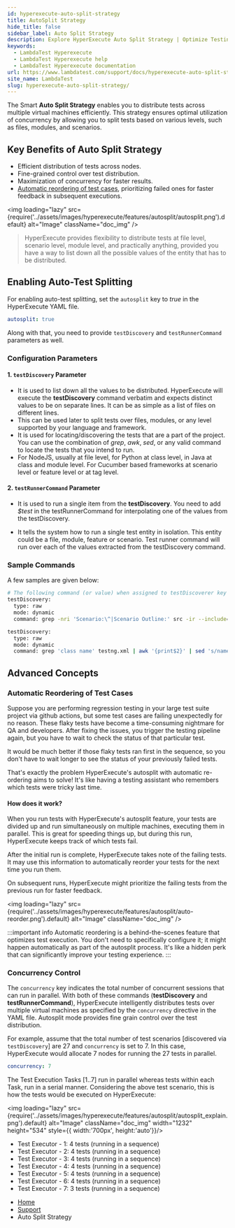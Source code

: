 ```yaml
---
id: hyperexecute-auto-split-strategy
title: AutoSplit Strategy
hide_title: false
sidebar_label: Auto Split Strategy
description: Explore HyperExecute Auto Split Strategy | Optimize Testing Efficiency - Discover how HyperExecute revolutionizes testing with auto split strategy for enhanced efficiency.
keywords:
  - LambdaTest Hyperexecute
  - LambdaTest Hyperexecute help
  - LambdaTest Hyperexecute documentation
url: https://www.lambdatest.com/support/docs/hyperexecute-auto-split-strategy/
site_name: LambdaTest
slug: hyperexecute-auto-split-strategy/
---
```


<script type="application/ld+json"
      dangerouslySetInnerHTML={{ __html: JSON.stringify({
       "@context": "https://schema.org",
        "@type": "BreadcrumbList",
        "itemListElement": [{
          "@type": "ListItem",
          "position": 1,
          "name": "Home",
          "item": "https://www.lambdatest.com"
        },{
          "@type": "ListItem",
          "position": 2,
          "name": "Support",
          "item": "https://www.lambdatest.com/support/docs/"
        },{
          "@type": "ListItem",
          "position": 3,
          "name": "HyperExecute Concepts",
          "item": "https://www.lambdatest.com/support/docs/hyperexecute-auto-split-strategy/"
        }]
      })
    }}
></script>

The Smart **Auto Split Strategy** enables you to distribute tests across multiple virtual machines efficiently. This strategy ensures optimal utilization of concurrency by allowing you to split tests based on various levels, such as files, modules, and scenarios.

## Key Benefits of Auto Split Strategy
- Efficient distribution of tests across nodes.
- Fine-grained control over test distribution.
- Maximization of concurrency for faster results.
- [Automatic reordering of test cases](/support/docs/hyperexecute-auto-split-strategy/#automatic-reordering-of-test-cases), prioritizing failed ones for faster feedback in subsequent executions.

<img loading="lazy" src={require('../assets/images/hyperexecute/features/autosplit/autosplit.png').default} alt="Image"  className="doc_img" />


> HyperExecute provides flexibility to distribute tests at file level, scenario level, module level, and practically anything, provided you have a way to list down all the possible values of the entity that has to be distributed.

## Enabling Auto-Test Splitting

For enabling auto-test splitting, set the `autosplit` key to *true*  in the HyperExecute YAML file.

``` yaml
autosplit: true
```

Along with that, you need to provide `testDiscovery` and `testRunnerCommand` parameters as well.

### Configuration Parameters

#### 1. `testDiscovery` Parameter
- It is used to list down all the values to be distributed. HyperExecute will execute the **testDiscovery** command verbatim and expects distinct values to be on separate lines. It can be as simple as a list of files on different lines.
- This can be used later to split tests over files, modules, or any level supported by your language and framework.
- It is used for locating/discovering the tests that are a part of the project. You can use the combination of *grep*, *awk*, *sed*, or any valid command to locate the tests that you intend to run. 
- For NodeJS, usually at file level, for Python at class level, in Java  at class and module level. For Cucumber based frameworks at scenario level or feature level or at tag level. 

#### 2. `testRunnerCommand` Parameter
- It is used to run a single item from the **testDiscovery**. You need to add *$test* in the testRunnerCommand for interpolating one of the values from the testDiscovery.

- It tells the system how to run a single test entity in isolation. This entity could be a file, module, feature or scenario. Test runner command will run over each of the values extracted from the testDiscovery command.

### Sample Commands

A few samples are given below:

```bash
# The following command (or value) when assigned to testDiscoverer key searches for the scenarios by matching the string Scenario [or Scenario Outline] in the .feature  files located in the *src* directory of the project.
testDiscovery:
  type: raw
  mode: dynamic
  command: grep -nri 'Scenario:\^|Scenario Outline:' src -ir --include=\*.feature |  awk '{print $1}' | sed 's/\.\///g' | sed 's/\(.*\):/\1 /'
```

```bash
testDiscovery:
  type: raw
  mode: dynamic
  command: grep 'class name' testng.xml | awk '{print$2}' | sed 's/name=//g' | sed 's/\x3e//g'
```

## Advanced Concepts

### Automatic Reordering of Test Cases

Suppose you are performing regression testing in your large test suite project via github actions, but some test cases are failing unexpectedly for no reason. These flaky tests have become a time-consuming nightmare for QA and developers. After fixing the issues, you trigger the testing pipeline again, but you have to wait to check the status of that particular test.

It would be much better if those flaky tests ran first in the sequence, so you don't have to wait longer to see the status of your previously failed tests.

That's exactly the problem HyperExecute's autosplit with automatic re-ordering aims to solve! It's like having a testing assistant who remembers which tests were tricky last time.

#### How does it work?
When you run tests with HyperExecute's autosplit feature, your tests are divided up and run simultaneously on multiple machines, executing them in parallel. This is great for speeding things up, but during this run, HyperExecute keeps track of which tests fail.

After the initial run is complete, HyperExecute takes note of the failing tests. It may use this information to automatically reorder your tests for the next time you run them.

On subsequent runs, HyperExecute might prioritize the failing tests from the previous run for faster feedback.

<img loading="lazy" src={require('../assets/images/hyperexecute/features/autosplit/auto-reorder.png').default} alt="Image"  className="doc_img" />

:::important info
Automatic reordering is a behind-the-scenes feature that optimizes test execution. You don't need to specifically configure it; it might happen automatically as part of the autosplit process. It's like a hidden perk that can significantly improve your testing experience.
:::

### Concurrency Control

The `concurrency`  key indicates the total number of concurrent sessions that can run in parallel. With both of these commands (**testDiscovery** and **testRunnerCommand**), HyperExecute intelligently distributes tests over multiple virtual machines as specified by the `concurrency` directive in the YAML file. Autosplit mode provides fine grain control over the test distribution.

For example, assume that the total number of test scenarios [discovered via `testDiscovery`] are 27 and `concurrency` is set to 7. In this case, HyperExecute would allocate 7 nodes for running the 27 tests in parallel.

``` yaml
concurrency: 7
```

The Test Execution Tasks [1..7] run in parallel whereas tests within each Task, run in a serial manner. Considering the above test scenario, this is how the tests would be executed on HyperExecute:

<img loading="lazy" src={require('../assets/images/hyperexecute/features/autosplit/autosplit_explain.png').default} alt="Image"  className="doc_img" width="1232" height="534" style={{ width:'700px', height:'auto'}}/>

* Test Executor - 1: 4 tests (running in a sequence)
* Test Executor - 2: 4 tests (running in a sequence)
* Test Executor - 3: 4 tests (running in a sequence)
* Test Executor - 4: 4 tests (running in a sequence)
* Test Executor - 5: 4 tests (running in a sequence)
* Test Executor - 6: 4 tests (running in a sequence)
* Test Executor - 7: 3 tests (running in a sequence)

<nav aria-label="breadcrumbs">
  <ul className="breadcrumbs">
    <li className="breadcrumbs__item">
      <a className="breadcrumbs__link" target="_self" href="https://www.lambdatest.com">
        Home
      </a>
    </li>
    <li className="breadcrumbs__item">
      <a className="breadcrumbs__link" target="_self" href="https://www.lambdatest.com/support/docs/">
        Support
      </a>
    </li>
    <li className="breadcrumbs__item breadcrumbs__item--active">
      <span className="breadcrumbs__link">
        Auto Split Strategy
      </span>
    </li>
  </ul>
</nav>
